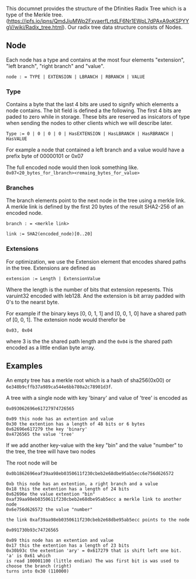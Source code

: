 This documnet provides the structure of the Dfinities Radix Tree which is a type of the Merkle tree.(https://ipfs.io/ipns/QmdJiuMWp2FxyaerfLrtdLF6Nr1EWpL7dPAxA9oKSPYYgV/wiki/Radix_tree.html). 
Our radix tree data structure consists of Nodes.

## Node
Each node has a type and contains at the most four elements 
"extension", "left branch", "right branch" and "value".

```
node : = TYPE | EXTENSION | LBRANCH | RBRANCH | VALUE
```

### Type
Contains a byte that the last 4 bits are used to signify which elements a node contains. 
The bit field is defined a the following. The first 4 bits are paded to zero while in storage. These bits are reserved as insicators of type when sending the nodes to other clients which we will describe later.   

```
Type := 0 | 0 | 0 | 0 | HasEXTENSION | HasLBRANCH | HasRBRANCH | HasVALUE
```

For example a node that contained a left branch and a value would have a prefix byte of 00000101 or 0x07

The full encoded node would then look something like. `0x07<20_bytes_for_lbranch><remaing_bytes_for_value>` 


### Branches

The branch elements point to the next node in the tree using a merkle link.
A merkle link is defined by the first 20 bytes of the result SHA2-256 of an encoded node.


```
branch : = <merkle link>
```

```
link := SHA2(encoded_node)[0..20]
```


### Extensions
For optimization, we use the Extension element that encodes shared paths in the tree. Extensions are defined as

```
extension := Length | ExtensionValue

```
Where the length is the number of bits that extension repesents. This varuint32
encoded with leb128. And the extension is bit array padded with 0's to the nearst byte. 

For example if the binary keys [0, 0, 1, 1] and
[0, 0, 1, 0] have a shared path of [0, 0, 1]. The extension node would therefor be

`0x03, 0x04`

where 3 is the the shared path length and the `0x04` is the shared path encoded
as a little endian byte array.

## Examples

An empty tree has a merkle root which is a hash of sha256(0x00) or `6e340b9cffb37a989ca544e6bb780a2c78901d3f`.


A tree with a single node with key 'binary' and value of 'tree' is encoded as

```
0x093062696e61727974726565

0x09 this node has an extention and value
0x30 the extention has a length of 48 bits or 6 bytes
0x62696e617279 the key 'binary'
0x4726565 the value 'tree'
```

If we add another key-value with the key "bin" and the value "number" to the tree, the tree will have two nodes

The root node will be

```
0x0b1862696eaf39aa98eb0350611f230cbeb2e68dbe95ab5ecc6e756d626572

0xb this node has an extention, a right branch and a value
0x18 this the extention has a length of 24 bits
0x62696e the value extention "bin"
0xaf39aa98eb0350611f230cbeb2e68dbe95ab5ecc a merkle link to another node
0x6e756d626572 the value "number"

the link 0xaf39aa98eb0350611f230cbeb2e68dbe95ab5ecc points to the node

0x091730b93c74726565

0x09 this node has an extention and value
0x17 this the extention has a length of 23 bits
0x30b93c the extention 'ary' = 0x617279 that is shift left one bit. 'a' is 0x61 which
is read 100001100 (little endian) The was first bit is was used to choose the branch (right)
turns into 0x30 (110000)
```
